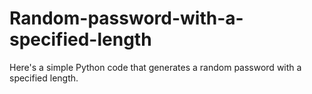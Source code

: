 # Random-password-with-a-specified-length
Here's a simple Python code that generates a random password with a specified length.
